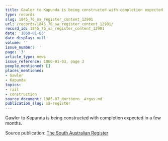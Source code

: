 ```yaml
---
title: Gawler to Kapunda is being constructed with completion expected in a few months.
type: records
slug: 1845_76_sa_register_content_12901
url: /records/1845_76_sa_register_content_12901/
record_id: 1845_76_sa_register_content_12901
date: '1860-01-03'
date_display: null
volume: ''
issue_number: ''
page: '3'
article_type: news
issue_reference: 1860-01-03, page 3
people_mentioned: []
places_mentioned:
- Gawler
- Kapunda
topics:
- rail
- construction
source_document: 1985-87_Northern__Argus.md
publication_slug: sa-register
---
```


Gawler to Kapunda is being constructed with completion expected in a few months.

Source publication: [The South Australian Register](/publications/sa-register/)
